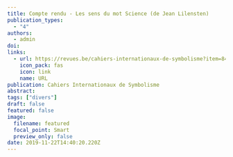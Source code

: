 ```yaml
---
title: Compte rendu - Les sens du mot Science (de Jean Lilensten)
publication_types:
  - "4"
authors:
  - admin
doi: 
links:
  - url: https://revues.be/cahiers-internationaux-de-symbolisme?item=849
    icon_pack: fas
    icon: link
    name: URL
publication: Cahiers Internationaux de Symbolisme
abstract:
tags: ["divers"]
draft: false
featured: false
image:
  filename: featured
  focal_point: Smart
  preview_only: false
date: 2019-11-22T14:40:20.220Z
---
```

